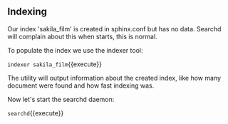 ## Indexing 

Our  index 'sakila_film' is created in sphinx.conf but has no data. Searchd will complain about this when starts, this is normal.

To populate the index we use the indexer tool:

`indexer sakila_film`{{execute}}

The utility will output information about the created index, like how many document were found and how fast indexing was. 

Now let's start the searchd daemon:

`searchd`{{execute}}


